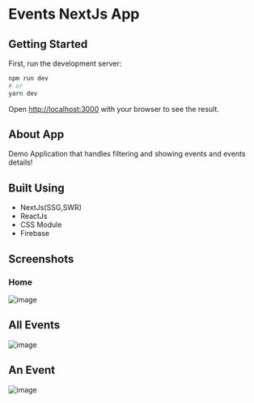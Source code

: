 # Events NextJs App

## Getting Started

First, run the development server:

```bash
npm run dev
# or
yarn dev
```
Open [http://localhost:3000](http://localhost:3000) with your browser to see the result.

## About App
Demo Application that handles filtering and showing events and events details!

## Built Using
- NextJs(SSG,SWR) 
- ReactJs
- CSS Module
- Firebase

## Screenshots
### Home
![image](https://user-images.githubusercontent.com/102517583/187242595-72ffc836-a664-4a61-a813-7a357ba405d2.png)
## All Events
![image](https://user-images.githubusercontent.com/102517583/187242625-f69ff261-f4dd-4478-8621-729136f1e226.png)
## An Event
![image](https://user-images.githubusercontent.com/102517583/187242692-9ee56fbd-0063-439f-933a-9d73f4859e85.png)
